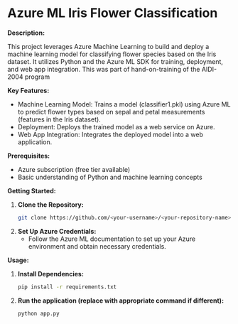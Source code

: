 # **Azure ML Iris Flower Classification**

**Description:**

This project leverages Azure Machine Learning to build and deploy a machine learning model for classifying flower species based on the Iris dataset. 
It utilizes Python and the Azure ML SDK for training, deployment, and web app integration. This was part of hand-on-training of the AIDI-2004 program

**Key Features:**

* Machine Learning Model: Trains a model (classifier1.pkl) using Azure ML to predict flower types based on sepal and petal measurements (features in the Iris dataset).
* Deployment: Deploys the trained model as a web service on Azure.
* Web App Integration: Integrates the deployed model into a web application.

**Prerequisites:**

* Azure subscription (free tier available)
* Basic understanding of Python and machine learning concepts

**Getting Started:**

1. **Clone the Repository:**
   ```bash
   git clone https://github.com/<your-username>/<your-repository-name>.git
   ```
2. **Set Up Azure Credentials:**
   - Follow the Azure ML documentation to set up your Azure environment and obtain necessary credentials.

**Usage:**

1. **Install Dependencies:**
   ```bash
   pip install -r requirements.txt
   ```
2. **Run the application (replace with appropriate command if different):**
   ```bash
   python app.py
   ```
